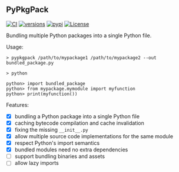 ## PyPkgPack

[![CI](https://github.com/Suzhou-Tongyuan/pypkgpack/actions/workflows/ci.yml/badge.svg)](https://github.com/Suzhou-Tongyuan/pypkgpack/actions/workflows/ci.yml)
[![versions](https://img.shields.io/pypi/pyversions/pypkgpack.svg)](https://pypi.org/project/pypkgpack/#history)
[![pypi](https://img.shields.io/pypi/v/pypkgpack.svg)](https://pypi.org/project/pypkgpack/)
[![License](https://img.shields.io/badge/License-BSD_2--Clause-green.svg)](https://github.com/Suzhou-Tongyuan/pypkgpack/blob/main/LICENSE)

Bundling multiple Python packages into a single Python file.

Usage:

```shell
> pypkgpack /path/to/mypackage1 /path/to/mypackage2 --out bundled_package.py

> python

python> import bundled_package
python> from mypackage.mymodule import myfunction
python> print(myfunction())
```

Features:

- [x] bundling a Python package into a single Python file
- [x] caching bytecode compilation and cache invalidation
- [x] fixing the missing `__init__.py`
- [x] allow multiple source code implementations for the same module
- [x] respect Python's import semantics
- [x] bundled modules need no extra dependencies
- [ ] support bundling binaries and assets
- [ ] allow lazy imports
